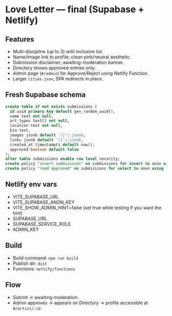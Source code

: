 # Love Letter — final (Supabase + Netlify)

## Features
- Multi-discipline (up to 3) with inclusive list.
- Name/image link to profile; clean pink/neutral aesthetic.
- Submission disclaimer; awaiting-moderation banner.
- Directory shows approved entries only.
- Admin page (`#/admin`) for Approve/Reject using Netlify Function.
- Larger `cities.json`, SPA redirects in place.

## Fresh Supabase schema
```sql
create table if not exists submissions (
  id uuid primary key default gen_random_uuid(),
  name text not null,
  art_types text[] not null,
  location text not null,
  bio text,
  images jsonb default '[]'::jsonb,
  links jsonb default '[]'::jsonb,
  created_at timestamptz default now(),
  approved boolean default false
);
alter table submissions enable row level security;
create policy "insert submissions" on submissions for insert to anon with check ( true );
create policy "read approved" on submissions for select to anon using ( approved = true );
```

## Netlify env vars
- VITE_SUPABASE_URL
- VITE_SUPABASE_ANON_KEY
- VITE_SHOW_ADMIN_HINT=false   (set true while testing if you want the hint)
- SUPABASE_URL
- SUPABASE_SERVICE_ROLE
- ADMIN_KEY

## Build
- Build command: `npm run build`
- Publish dir: `dist`
- Functions: `netlify/functions`

## Flow
- Submit → awaiting moderation.
- Admin approves → appears on Directory → profile accessible at `#/artist/:id`.
